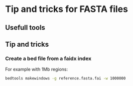 # Tip and tricks for FASTA files

## Usefull tools

## Tip and tricks

### Create a bed file from a faidx index
For example with 1Mb regions:
```bash
bedtools makewindows -g reference.fasta.fai -w 1000000
```
